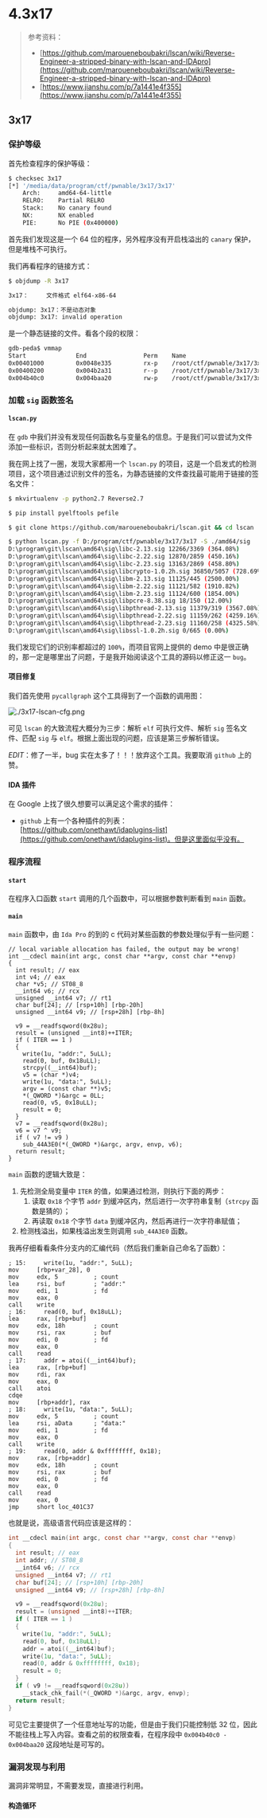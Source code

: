 # 4.3x17

> 参考资料：
>
> * [https://github.com/maroueneboubakri/lscan/wiki/Reverse-Engineer-a-stripped-binary-with-lscan-and-IDApro](https://github.com/maroueneboubakri/lscan/wiki/Reverse-Engineer-a-stripped-binary-with-lscan-and-IDApro)
> * [https://www.jianshu.com/p/7a1441e4f355](https://www.jianshu.com/p/7a1441e4f355)

## 3x17

### 保护等级

首先检查程序的保护等级：

```bash
$ checksec 3x17 
[*] '/media/data/program/ctf/pwnable/3x17/3x17'
    Arch:     amd64-64-little
    RELRO:    Partial RELRO
    Stack:    No canary found
    NX:       NX enabled
    PIE:      No PIE (0x400000)
```

首先我们发现这是一个 64 位的程序，另外程序没有开启栈溢出的 `canary` 保护，但是堆栈不可执行。

我们再看程序的链接方式：

```bash
$ objdump -R 3x17 

3x17：     文件格式 elf64-x86-64

objdump: 3x17：不是动态对象
objdump: 3x17: invalid operation
```

是一个静态链接的文件。看各个段的权限：

```bash
gdb-peda$ vmmap 
Start              End                Perm    Name
0x00401000         0x0048e335         rx-p    /root/ctf/pwnable/3x17/3x17
0x00400200         0x004b2a31         r--p    /root/ctf/pwnable/3x17/3x17
0x004b40c0         0x004baa20         rw-p    /root/ctf/pwnable/3x17/3x17
```

### 加载 `sig` 函数签名

#### `lscan.py`

在 `gdb` 中我们并没有发现任何函数名与变量名的信息。于是我们可以尝试为文件添加一些标识，否则分析起来就太困难了。

我在网上找了一圈，发现大家都用一个 `lscan.py` 的项目，这是一个启发式的检测项目，这个项目通过识别文件的签名，为静态链接的文件查找最可能用于链接的签名文件：

```bash
$ mkvirtualenv -p python2.7 Reverse2.7

$ pip install pyelftools pefile

$ git clone https://github.com/maroueneboubakri/lscan.git && cd lscan

$ python lscan.py -f D:/program/ctf/pwnable/3x17/3x17 -S ./amd64/sig
D:\program\git\lscan\amd64\sig\libc-2.13.sig 12266/3369 (364.08%)
D:\program\git\lscan\amd64\sig\libc-2.22.sig 12870/2859 (450.16%)
D:\program\git\lscan\amd64\sig\libc-2.23.sig 13163/2869 (458.80%)
D:\program\git\lscan\amd64\sig\libcrypto-1.0.2h.sig 36850/5057 (728.69%)
D:\program\git\lscan\amd64\sig\libm-2.13.sig 11125/445 (2500.00%)
D:\program\git\lscan\amd64\sig\libm-2.22.sig 11121/582 (1910.82%)
D:\program\git\lscan\amd64\sig\libm-2.23.sig 11124/600 (1854.00%)
D:\program\git\lscan\amd64\sig\libpcre-8.38.sig 18/150 (12.00%)
D:\program\git\lscan\amd64\sig\libpthread-2.13.sig 11379/319 (3567.08%)
D:\program\git\lscan\amd64\sig\libpthread-2.22.sig 11159/262 (4259.16%)
D:\program\git\lscan\amd64\sig\libpthread-2.23.sig 11160/258 (4325.58%)
D:\program\git\lscan\amd64\sig\libssl-1.0.2h.sig 0/665 (0.00%)
```

我们发现它们的识别率都超过的 `100%`，而项目官网上提供的 demo 中是很正确的，那一定是哪里出了问题，于是我开始阅读这个工具的源码以修正这一 `bug`。

#### 项目修复

我们首先使用 `pycallgraph` 这个工具得到了一个函数的调用图：

![./3x17-lscan-cfg.png](../../../.gitbook/assets/3x17-lscan-cfg.png)

可见 `lscan` 的大致流程大概分为三步：解析 `elf` 可执行文件、解析 `sig` 签名文件、匹配 `sig` 与 `elf`。根据上面出现的问题，应该是第三步解析错误。

_EDIT_：修了一半，bug 实在太多了！！！放弃这个工具。我要取消 `github` 上的赞。

#### IDA 插件

在 Google 上找了很久想要可以满足这个需求的插件：

* `github` 上有一个各种插件的列表：[https://github.com/onethawt/idaplugins-list](https://github.com/onethawt/idaplugins-list)。但是这里面似乎没有。

### 程序流程

#### `start`

在程序入口函数 `start` 调用的几个函数中，可以根据参数判断看到 `main` 函数。

#### `main`

`main` 函数中，由 `Ida Pro` 的到的 c 代码对某些函数的参数处理似乎有一些问题：

```
// local variable allocation has failed, the output may be wrong!
int __cdecl main(int argc, const char **argv, const char **envp)
{
  int result; // eax
  int v4; // eax
  char *v5; // ST08_8
  __int64 v6; // rcx
  unsigned __int64 v7; // rt1
  char buf[24]; // [rsp+10h] [rbp-20h]
  unsigned __int64 v9; // [rsp+28h] [rbp-8h]

  v9 = __readfsqword(0x28u);
  result = (unsigned __int8)++ITER;
  if ( ITER == 1 )
  {
    write(1u, "addr:", 5uLL);
    read(0, buf, 0x18uLL);
    strcpy((__int64)buf);
    v5 = (char *)v4;
    write(1u, "data:", 5uLL);
    argv = (const char **)v5;
    *(_QWORD *)&argc = 0LL;
    read(0, v5, 0x18uLL);
    result = 0;
  }
  v7 = __readfsqword(0x28u);
  v6 = v7 ^ v9;
  if ( v7 != v9 )
    sub_44A3E0(*(_QWORD *)&argc, argv, envp, v6);
  return result;
}
```

`main` 函数的逻辑大致是：

1. 先检测全局变量中 `ITER` 的值，如果通过检测，则执行下面的两步：
   1. 读取 `0x18` 个字节 `addr` 到缓冲区内，然后进行一次字符串复制（`strcpy` 函数是猜的）；
   2. 再读取 `0x18` 个字节 `data` 到缓冲区内，然后再进行一次字符串赋值；
2. 检测栈溢出，如果栈溢出发生则调用 `sub_44A3E0` 函数。

我再仔细看看条件分支内的汇编代码（然后我们重新自己命名了函数）：

```
; 15:     write(1u, "addr:", 5uLL);
mov     [rbp+var_28], 0
mov     edx, 5          ; count
lea     rsi, buf        ; "addr:"
mov     edi, 1          ; fd
mov     eax, 0
call    write
; 16:     read(0, buf, 0x18uLL);
lea     rax, [rbp+buf]
mov     edx, 18h        ; count
mov     rsi, rax        ; buf
mov     edi, 0          ; fd
mov     eax, 0
call    read
; 17:     addr = atoi((__int64)buf);
lea     rax, [rbp+buf]
mov     rdi, rax
mov     eax, 0
call    atoi
cdqe
mov     [rbp+addr], rax
; 18:     write(1u, "data:", 5uLL);
mov     edx, 5          ; count
lea     rsi, aData      ; "data:"
mov     edi, 1          ; fd
mov     eax, 0
call    write
; 19:     read(0, addr & 0xffffffff, 0x18);
mov     rax, [rbp+addr]
mov     edx, 18h        ; count
mov     rsi, rax        ; buf
mov     edi, 0          ; fd
mov     eax, 0
call    read
mov     eax, 0
jmp     short loc_401C37
```

也就是说，高级语言代码应该是这样的：

```c
int __cdecl main(int argc, const char **argv, const char **envp)
{
  int result; // eax
  int addr; // ST08_8
  __int64 v6; // rcx
  unsigned __int64 v7; // rt1
  char buf[24]; // [rsp+10h] [rbp-20h]
  unsigned __int64 v9; // [rsp+28h] [rbp-8h]

  v9 = __readfsqword(0x28u);
  result = (unsigned __int8)++ITER;
  if ( ITER == 1 )
  {
    write(1u, "addr:", 5uLL);
    read(0, buf, 0x18uLL);
    addr = atoi((__int64)buf);
    write(1u, "data:", 5uLL);
    read(0, addr & 0xffffffff, 0x18);
    result = 0;
  }
  if ( v9 != __readfsqword(0x28u))
    __stack_chk_fail(*(_QWORD *)&argc, argv, envp);
  return result;
}
```

可见它主要提供了一个任意地址写的功能，但是由于我们只能控制低 32 位，因此不能往栈上写入内容。查看之前的权限查看，在程序段中 `0x004b40c0 - 0x004baa20` 这段地址是可写的。

### 漏洞发现与利用

漏洞非常明显，不需要发现，直接进行利用。

#### 构造循环

